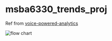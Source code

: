 # msba6330_trends_proj

Ref from [voice-powered-analytics](https://github.com/awslabs/voice-powered-analytics)

![flow chart](https://github.com/bgg11117/msba6330_trends_proj/blob/main/flow_chart.png)
